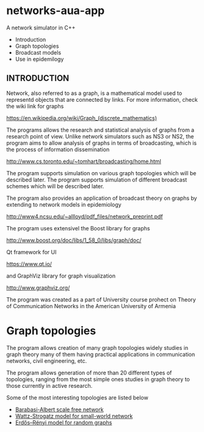 # networks-aua-app
A network simulator in C++

* Introduction
* Graph topologies
* Broadcast models
* Use in epidemilogy


INTRODUCTION
------------

Network, also referred to as a graph, is a mathematical model used to representd objects that are connected by links.
For more information, check the wiki link for graphs

https://en.wikipedia.org/wiki/Graph_(discrete_mathematics)

The programs allows the research and statistical analysis of graphs from a research point of view. Unlike network simulators such as
NS3 or NS2, the program aims to allow analysis of graphs in terms of broadcasting, which is the process of information dissemination

http://www.cs.toronto.edu/~tomhart/broadcasting/home.html

The program supports simulation on various graph topologies which will be described later.
The program supports simulation of different broadcast schemes which will be described later.

The program also provides an application of broadcast theory on graphs by extending to network models in epidemiology

http://www4.ncsu.edu/~allloyd/pdf_files/network_preprint.pdf

The program uses extensivel the Boost library for graphs

http://www.boost.org/doc/libs/1_58_0/libs/graph/doc/

Qt framework for UI

https://www.qt.io/

and GraphViz library for graph visualization

http://www.graphviz.org/

The program was created as a part of University course prohect on Theory of Communication Networks in the American University of Armenia

# Graph topologies

The program allows creation of many graph topologies widely studies in graph theory many of them having practical applications in communication networks, civil engineering, etc.

The program allows generation of more than 20 different types of topologies, ranging from the most simple ones studies in graph theory to those currently in active research.

Some of the most interesting topologies are listed below

* [Barabasi-Albert scale free network](http://barabasi.com/f/622.pdf)
* [Wattz-Strogatz model for small-world network](https://en.wikipedia.org/wiki/Watts_and_Strogatz_model)
* [Erdős–Rényi model for random graphs](https://en.wikipedia.org/wiki/Erd%C5%91s%E2%80%93R%C3%A9nyi_model)




